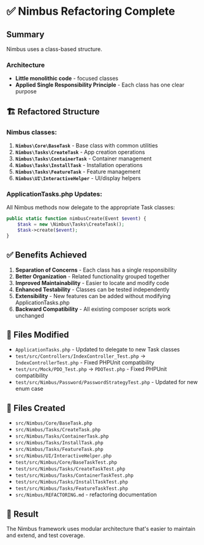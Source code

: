 # ✅ Nimbus Refactoring Complete

## Summary
Nimbus uses a class-based structure.


### Architecture
- **Little monolithic code** - focused classes
- **Applied Single Responsibility Principle** - Each class has one clear purpose

## 🏗️ Refactored Structure

### Nimbus classes:
1. **`Nimbus\Core\BaseTask`** - Base class with common utilities
2. **`Nimbus\Tasks\CreateTask`** - App creation operations
3. **`Nimbus\Tasks\ContainerTask`** - Container management
4. **`Nimbus\Tasks\InstallTask`** - Installation operations  
5. **`Nimbus\Tasks\FeatureTask`** - Feature management
6. **`Nimbus\UI\InteractiveHelper`** - UI/display helpers

### ApplicationTasks.php Updates:
All Nimbus methods now delegate to the appropriate Task classes:
```php
public static function nimbusCreate(Event $event) {
    $task = new \Nimbus\Tasks\CreateTask();
    $task->create($event);
}
```

## ✅ Benefits Achieved
1. **Separation of Concerns** - Each class has a single responsibility
2. **Better Organization** - Related functionality grouped together
3. **Improved Maintainability** - Easier to locate and modify code
4. **Enhanced Testability** - Classes can be tested independently
5. **Extensibility** - New features can be added without modifying ApplicationTasks.php
6. **Backward Compatibility** - All existing composer scripts work unchanged

## 📁 Files Modified
- `ApplicationTasks.php` - Updated to delegate to new Task classes
- `test/src/Controllers/IndexController_Test.php` → `IndexControllerTest.php` - Fixed PHPUnit compatibility
- `test/src/Mock/PDO_Test.php` → `PDOTest.php` - Fixed PHPUnit compatibility  
- `test/src/Nimbus/Password/PasswordStrategyTest.php` - Updated for new enum case

## 📁 Files Created
- `src/Nimbus/Core/BaseTask.php`
- `src/Nimbus/Tasks/CreateTask.php`
- `src/Nimbus/Tasks/ContainerTask.php`
- `src/Nimbus/Tasks/InstallTask.php`
- `src/Nimbus/Tasks/FeatureTask.php`
- `src/Nimbus/UI/InteractiveHelper.php`
- `test/src/Nimbus/Core/BaseTaskTest.php`
- `test/src/Nimbus/Tasks/CreateTaskTest.php` 
- `test/src/Nimbus/Tasks/ContainerTaskTest.php`
- `test/src/Nimbus/Tasks/InstallTaskTest.php`
- `test/src/Nimbus/Tasks/FeatureTaskTest.php`
- `src/Nimbus/REFACTORING.md` - refactoring documentation

## 🎯 Result
The Nimbus framework uses modular architecture that's easier to maintain and extend, and test coverage.
